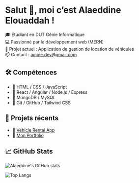 # Salut 👋, moi c’est **Alaeddine Elouaddah** !

🎓 Étudiant en DUT Génie Informatique  
💻 Passionné par le développement web (MERN)  
🚗 Projet actuel : Application de gestion de location de véhicules  
📫 Contact : amine.dev@gmail.com  

## 🛠️ Compétences
- 🔹 HTML / CSS / JavaScript  
- 🔹 React / Angular / Node.js / Express  
- 🔹 MongoDB / MySQL  
- 🔹 Git / GitHub / Tailwind CSS  

## 📂 Projets récents
- 🔗 [Vehicle Rental App](https://github.com/amine-dev/vehicle-rental)  
- 🔗 [Mon Portfolio](https://github.com/amine-dev/portfolio)  

## 📈 GitHub Stats
![Alaeddine's GitHub stats](https://github-readme-stats.vercel.app/api?username=amine-dev&show_icons=true&theme=radical)

![Top Langs](https://github-readme-stats.vercel.app/api/top-langs/?username=amine-dev&layout=compact&theme=radical)
